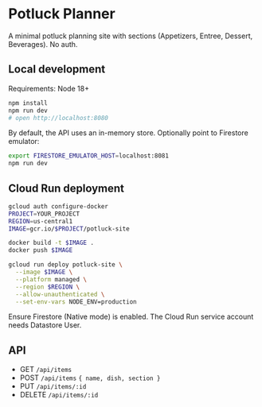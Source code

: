 Potluck Planner
===============

A minimal potluck planning site with sections (Appetizers, Entree, Dessert, Beverages). No auth.

Local development
-----------------

Requirements: Node 18+

```bash
npm install
npm run dev
# open http://localhost:8080
```

By default, the API uses an in-memory store. Optionally point to Firestore emulator:

```bash
export FIRESTORE_EMULATOR_HOST=localhost:8081
npm run dev
```

Cloud Run deployment
--------------------

```bash
gcloud auth configure-docker
PROJECT=YOUR_PROJECT
REGION=us-central1
IMAGE=gcr.io/$PROJECT/potluck-site

docker build -t $IMAGE .
docker push $IMAGE

gcloud run deploy potluck-site \
  --image $IMAGE \
  --platform managed \
  --region $REGION \
  --allow-unauthenticated \
  --set-env-vars NODE_ENV=production
```

Ensure Firestore (Native mode) is enabled. The Cloud Run service account needs Datastore User.

API
---

- GET `/api/items`
- POST `/api/items` `{ name, dish, section }`
- PUT `/api/items/:id`
- DELETE `/api/items/:id`


